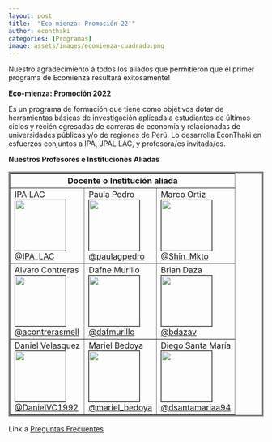 ```yaml
---
layout: post
title:  "Eco-mienza: Promoción 22'"
author: econthaki
categories: [Programas]
image: assets/images/ecomienza-cuadrado.png
---
```

Nuestro agradecimiento a todos los aliados que permitieron que el primer programa de Ecomienza resultará exitosamente!


**Eco-mienza: Promoción 2022**

Es un programa de formación que tiene como objetivos dotar de herramientas básicas de investigación aplicada a estudiantes de últimos ciclos y recién egresadas de carreras de economía y relacionadas de universidades públicas y/o de regiones de Perú. Lo desarrolla EconThaki en esfuerzos conjuntos a IPA, JPAL LAC, y profesora/es invitada/os.



**Nuestros Profesores e Instituciones Aliadas**


<table  border="3" bordercolor="gray" align="center" style="width:100%">
  <tr>
        <th colspan="3">Docente o Institución aliada</th> 
  </tr>  
  <tr>
    <td>IPA LAC <br /><img src="{{ site.baseurl }}/assets/images/eco22/ipalat.jpg" border=1 height=100 width=100><br /><a href="https://twitter.com/IPA_LAC"> @IPA_LAC</a> </td>
    <td>Paula Pedro <br /><img src="{{ site.baseurl }}/assets/images/eco22/ppedro.jpg" border=1 height=100 width=100><br /><a href="https://twitter.com/paulagpedro">@paulagpedro</a></td>
    <td>Marco Ortiz <br /><img src="{{ site.baseurl }}/assets/images/eco22/mortiz.png" border=1 height=100 width=100><br /><a href="https://twitter.com/Shin_Mkto">@Shin_Mkto</a></td>
  </tr>
  <tr>
    <td>Alvaro Contreras <br /><img src="{{ site.baseurl }}/assets/images/eco22/acontreras.png" border=1 height=100 width=100><br /><a href="https://twitter.com/acontrerasmell"> @acontrerasmell</a> </td>
    <td>Dafne Murillo <br /><img src="{{ site.baseurl }}/assets/images/eco22/dmurillo.jpeg" border=1 height=100 width=100><br /><a href="https://twitter.com/dafmurillo">@dafmurillo</a></td>
    <td>Brian Daza <br /><img src="{{ site.baseurl }}/assets/images/eco22/bdaza.jpg" border=1 height=100 width=100><br /><a href="https://twitter.com/bdazav">@bdazav</a></td>
  </tr>
  <tr>
    <td>Daniel Velasquez <br /><img src="{{ site.baseurl }}/assets/images/eco22/dvelasquez.jpg" border=1 height=100 width=100><br /><a href="https://twitter.com/DanielVC1992"> @DanielVC1992</a> </td>
    <td>Mariel Bedoya <br /><img src="{{ site.baseurl }}/assets/images/eco22/mbedoya.jpeg" border=1 height=100 width=100><br /><a href="https://twitter.com/mariel_bedoya">@mariel_bedoya</a></td>
    <td>Diego Santa María <br /><img src="{{ site.baseurl }}/assets/images/eco22/dsantamaria.jpeg" border=1 height=100 width=100><br /><a href="https://twitter.com/dsantamariaa94">@dsantamariaa94</a></td>    
  </tr>
</table>

Link a  [Preguntas Frecuentes][pregfreq-link]

[pregfreq-link]:   https://econthaki.github.io/recursos/2021/01/06/pregfreq.html

